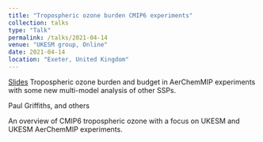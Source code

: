 ```yaml
---
title: "Tropospheric ozone burden CMIP6 experiments"
collection: talks
type: "Talk"
permalink: /talks/2021-04-14
venue: "UKESM group, Online"
date: 2021-04-14
location: "Exeter, United Kingdom"
---
```


[Slides](https://paultgriffiths.github.io/files/2021-04-13_UKESM_bites.pdf)
Tropospheric ozone burden and budget in AerChemMIP experiments with some new multi-model analysis of other SSPs.

Paul Griffiths, and others

An overview of CMIP6 tropospheric ozone with a focus on UKESM and UKESM AerChemMIP experiments.
